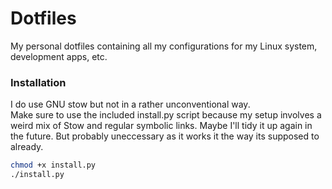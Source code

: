 # Dotfiles

My personal dotfiles containing all my configurations for my Linux system, development apps, etc.  

### Installation

I do use GNU stow but not in a rather unconventional way.  
Make sure to use the included install.py script because my setup involves a weird mix of Stow and regular symbolic links. 
Maybe I'll tidy it up again in the future. But probably uneccessary as it works it the way its supposed to already.

```sh
chmod +x install.py
./install.py
```

